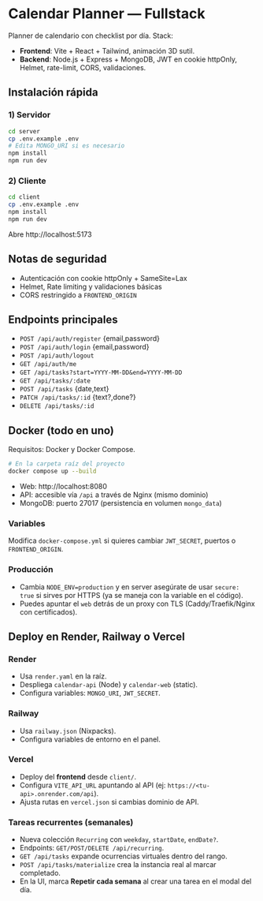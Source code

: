 # Calendar Planner — Fullstack

Planner de calendario con checklist por día. Stack:
- **Frontend**: Vite + React + Tailwind, animación 3D sutil.
- **Backend**: Node.js + Express + MongoDB, JWT en cookie httpOnly, Helmet, rate-limit, CORS, validaciones.

## Instalación rápida

### 1) Servidor
```bash
cd server
cp .env.example .env
# Edita MONGO_URI si es necesario
npm install
npm run dev
```
### 2) Cliente
```bash
cd client
cp .env.example .env
npm install
npm run dev
```
Abre http://localhost:5173

## Notas de seguridad
- Autenticación con cookie httpOnly + SameSite=Lax
- Helmet, Rate limiting y validaciones básicas
- CORS restringido a `FRONTEND_ORIGIN`

## Endpoints principales
- `POST /api/auth/register` {email,password}
- `POST /api/auth/login` {email,password}
- `POST /api/auth/logout`
- `GET /api/auth/me`
- `GET /api/tasks?start=YYYY-MM-DD&end=YYYY-MM-DD`
- `GET /api/tasks/:date`
- `POST /api/tasks` {date,text}
- `PATCH /api/tasks/:id` {text?,done?}
- `DELETE /api/tasks/:id`



## Docker (todo en uno)

Requisitos: Docker y Docker Compose.

```bash
# En la carpeta raíz del proyecto
docker compose up --build
```

- Web: http://localhost:8080
- API: accesible vía `/api` a través de Nginx (mismo dominio)
- MongoDB: puerto 27017 (persistencia en volumen `mongo_data`)

### Variables
Modifica `docker-compose.yml` si quieres cambiar `JWT_SECRET`, puertos o `FRONTEND_ORIGIN`.

### Producción
- Cambia `NODE_ENV=production` y en server asegúrate de usar `secure: true` si sirves por HTTPS (ya se maneja con la variable en el código).
- Puedes apuntar el `web` detrás de un proxy con TLS (Caddy/Traefik/Nginx con certificados).


## Deploy en Render, Railway o Vercel

### Render
- Usa `render.yaml` en la raíz.
- Despliega `calendar-api` (Node) y `calendar-web` (static).
- Configura variables: `MONGO_URI`, `JWT_SECRET`.

### Railway
- Usa `railway.json` (Nixpacks).
- Configura variables de entorno en el panel.

### Vercel
- Deploy del **frontend** desde `client/`.
- Configura `VITE_API_URL` apuntando al API (ej: `https://<tu-api>.onrender.com/api`).
- Ajusta rutas en `vercel.json` si cambias dominio de API.



### Tareas recurrentes (semanales)
- Nueva colección `Recurring` con `weekday`, `startDate`, `endDate?`.
- Endpoints: `GET/POST/DELETE /api/recurring`.
- `GET /api/tasks` expande ocurrencias virtuales dentro del rango.
- `POST /api/tasks/materialize` crea la instancia real al marcar completado.
- En la UI, marca **Repetir cada semana** al crear una tarea en el modal del día.
